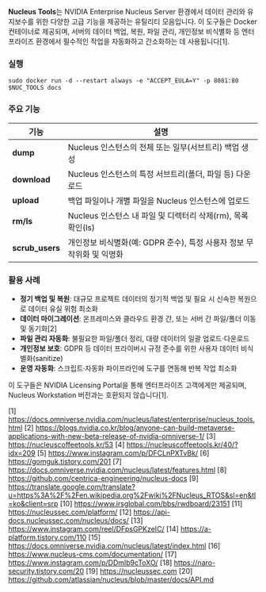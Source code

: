 **Nucleus Tools**는 NVIDIA Enterprise Nucleus Server 환경에서 데이터 관리와 유지보수를 위한 다양한 고급 기능을 제공하는 유틸리티 모음입니다. 이 도구들은 Docker 컨테이너로 제공되며, 서버의 데이터 백업, 복원, 파일 관리, 개인정보 비식별화 등 엔터프라이즈 환경에서 필수적인 작업을 자동화하고 간소화하는 데 사용됩니다[1].
### 실행 
```
sudo docker run -d --restart always -e "ACCEPT_EULA=Y" -p 8081:80 $NUC_TOOLS docs
```
### 주요 기능

| 기능 | 설명 |
|---|---|
| **dump** | Nucleus 인스턴스의 전체 또는 일부(서브트리) 백업 생성 |
| **download** | Nucleus 인스턴스의 특정 서브트리(폴더, 파일 등) 다운로드 |
| **upload** | 백업 파일이나 개별 파일을 Nucleus 인스턴스에 업로드 |
| **rm/ls** | Nucleus 인스턴스 내 파일 및 디렉터리 삭제(rm), 목록 확인(ls) |
| **scrub_users** | 개인정보 비식별화(예: GDPR 준수), 특정 사용자 정보 무작위화 및 익명화 |

### 활용 사례

- **정기 백업 및 복원**: 대규모 프로젝트 데이터의 정기적 백업 및 필요 시 신속한 복원으로 데이터 유실 위험 최소화
- **데이터 마이그레이션**: 온프레미스와 클라우드 환경 간, 또는 서버 간 파일/폴더 이동 및 동기화[2]
- **파일 관리 자동화**: 불필요한 파일/폴더 정리, 대량 데이터의 일괄 업로드·다운로드
- **개인정보 보호**: GDPR 등 데이터 프라이버시 규정 준수를 위한 사용자 데이터 비식별화(sanitize)
- **운영 자동화**: 스크립트·자동화 파이프라인에 도구를 연동해 반복 작업 최소화

이 도구들은 NVIDIA Licensing Portal을 통해 엔터프라이즈 고객에게만 제공되며, Nucleus Workstation 버전과는 호환되지 않습니다[1].

[1] https://docs.omniverse.nvidia.com/nucleus/latest/enterprise/nucleus_tools.html
[2] https://blogs.nvidia.co.kr/blog/anyone-can-build-metaverse-applications-with-new-beta-release-of-nvidia-omniverse-1/
[3] https://nucleuscoffeetools.kr/53
[4] https://nucleuscoffeetools.kr/40/?idx=209
[5] https://www.instagram.com/p/DFCLnPXTvBk/
[6] https://gomguk.tistory.com/201
[7] https://docs.omniverse.nvidia.com/nucleus/latest/features.html
[8] https://github.com/centrica-engineering/nucleus-docs
[9] https://translate.google.com/translate?u=https%3A%2F%2Fen.wikipedia.org%2Fwiki%2FNucleus_RTOS&sl=en&tl=ko&client=srp
[10] https://www.irsglobal.com/bbs/rwdboard/23151
[11] https://nucleussec.com/platform/
[12] https://api-docs.nucleussec.com/nucleus/docs/
[13] https://www.instagram.com/reel/DFpsGPKzeIC/
[14] https://a-platform.tistory.com/110
[15] https://docs.omniverse.nvidia.com/nucleus/latest/index.html
[16] https://www.nucleus-cms.com/documentation/
[17] https://www.instagram.com/p/DDmIb9cToXO/
[18] https://naro-security.tistory.com/20
[19] https://nucleussec.com
[20] https://github.com/atlassian/nucleus/blob/master/docs/API.md
